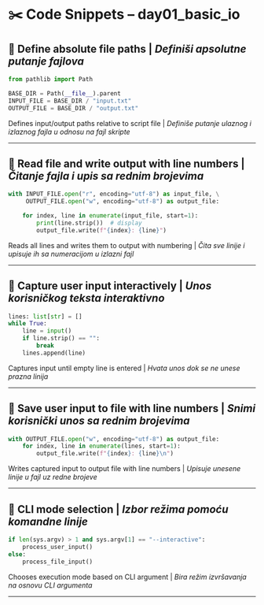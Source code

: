 # ✂️ Code Snippets – day01_basic_io

## 🔹 Define absolute file paths | _Definiši apsolutne putanje fajlova_

```python
from pathlib import Path

BASE_DIR = Path(__file__).parent
INPUT_FILE = BASE_DIR / "input.txt"
OUTPUT_FILE = BASE_DIR / "output.txt"
```

Defines input/output paths relative to script file | _Definiše putanje ulaznog i izlaznog fajla u odnosu na fajl skripte_

---

## 🔹 Read file and write output with line numbers | _Čitanje fajla i upis sa rednim brojevima_

```python
with INPUT_FILE.open("r", encoding="utf-8") as input_file, \
     OUTPUT_FILE.open("w", encoding="utf-8") as output_file:

    for index, line in enumerate(input_file, start=1):
        print(line.strip())  # display
        output_file.write(f"{index}: {line}")
```

Reads all lines and writes them to output with numbering | _Čita sve linije i upisuje ih sa numeracijom u izlazni fajl_

---

## 🔹 Capture user input interactively | _Unos korisničkog teksta interaktivno_

```python
lines: list[str] = []
while True:
    line = input()
    if line.strip() == "":
        break
    lines.append(line)
```

Captures input until empty line is entered | _Hvata unos dok se ne unese prazna linija_

---

## 🔹 Save user input to file with line numbers | _Snimi korisnički unos sa rednim brojevima_

```python
with OUTPUT_FILE.open("w", encoding="utf-8") as output_file:
    for index, line in enumerate(lines, start=1):
        output_file.write(f"{index}: {line}\n")
```

Writes captured input to output file with line numbers | _Upisuje unesene linije u fajl uz redne brojeve_

---

## 🔹 CLI mode selection | _Izbor režima pomoću komandne linije_

```python
if len(sys.argv) > 1 and sys.argv[1] == "--interactive":
    process_user_input()
else:
    process_file_input()
```

Chooses execution mode based on CLI argument | _Bira režim izvršavanja na osnovu CLI argumenta_

---
